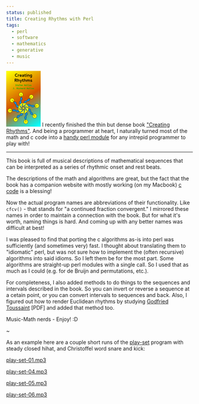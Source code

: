 ```yaml
---                                                                                                                                                                          
status: published
title: Creating Rhythms with Perl
tags:
  - perl
  - software
  - mathematics
  - generative
  - music
---
```


![creating-rhythms-cover.png](creating-rhythms-cover.png)
I recently finished the thin but dense book ["Creating Rhythms"](https://abrazol.com/books/rhythm1). And being a programmer at heart, I naturally turned most of the math and c code into a [handy perl module](https://metacpan.org/dist/Music-CreatingRhythms) for any intrepid programmer to play with!

---

This book is full of musical descriptions of mathematical sequences that can be interpreted as a series of rhythmic onset and rest beats.

The descriptions of the math and algorithms are great, but the fact that the book has a companion website with mostly working (on my Macbook) [c code](https://abrazol.com/books/rhythm1/software.html) is a blessing!

Now the actual program names are abbreviations of their functionality. Like `cfcv()` - that stands for "a continued fraction convergent." I mirrored these names in order to maintain a connection with the book. But for what it's worth, naming things is hard. And coming up with any better names was difficult at best!

I was pleased to find that porting the c algorithms as-is into perl was sufficiently (and sometimes very) fast. I thought about translating them to "idiomatic" perl, but was not sure how to implement the (often recursive) algorithms into said idioms. So I left them be for the most part. Some algorithms are straight-up perl modules with a single call. So I used that as much as I could (e.g. for de Bruijn and permutations, etc.).

For completeness, I also added methods to do things to the sequences and intervals described in the book. So you can invert or reverse a sequence at a cetain point, or you can convert intervals to sequences and back. Also, I figured out how to render Euclidean rhythms by studying [Godfried Toussaint](http://cgm.cs.mcgill.ca/~godfried/publications/banff.pdf) [PDF] and added that method too.

Music-Math nerds - Enjoy! :D

~

As an example here are a couple short runs of the [play-set](https://github.com/ology/Music-CreatingRhythms/blob/main/eg/play-set.pl) program with steady closed hihat, and Christoffel word snare and kick:

[play-set-01.mp3](play-set-01.mp3)

[play-set-04.mp3](play-set-04.mp3)

[play-set-05.mp3](play-set-05.mp3)

[play-set-06.mp3](play-set-06.mp3)
